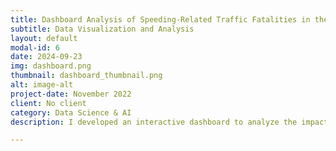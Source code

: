```yaml
---
title: Dashboard Analysis of Speeding-Related Traffic Fatalities in the USA
subtitle: Data Visualization and Analysis
layout: default
modal-id: 6
date: 2024-09-23
img: dashboard.png
thumbnail: dashboard_thumbnail.png
alt: image-alt
project-date: November 2022
client: No client
category: Data Science & AI
description: I developed an interactive dashboard to analyze the impact of speeding on traffic fatalities in the USA, using data on age, gender, road conditions, and alcohol involvement.

---
```

